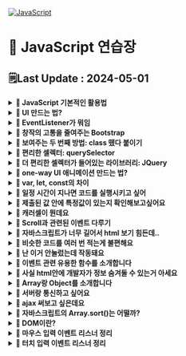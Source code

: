 [![JavaScript](https://img.shields.io/badge/javascript-%23323330.svg?style=for-the-badge&logo=javascript&logoColor=%23F7DF1E)](https://github.com/MinSungJe/FrontEnd_Prac)
# 📝 JavaScript 연습장
## 🗒️Last Update : 2024-05-01
<details>
<summary><b>🤔 JavaScript 기본적인 활용법</b></summary>

1. 셀렉터로 바꾸고자 하는거 특정
2. 특정된 거 어떻게 바꿔달라고 조르기
- ex) <code>document.getElementById('alert').style.display = 'none';</code>
</details>

<details>
<summary><b>🤔 UI 만드는 법?</b></summary>

1. html css로 미리 디자인하고
2. 버튼 누르면 보여주기
</details>

<details>
<summary><b>🤔 EventListener가 뭐임</b></summary>

- 버튼 태그를 클릭할 때 작동시키는 법은 현재까지 두 가지임
    - onClick 이벤트 넣고 실행할 함수이름 같이 주기  
    <code>onclick = "함수이름()"</code>
    - 버튼에 id 주고 EventListener 추가하기  
    <code>document.getElementById('ID이름').addEventListener("click", 함수이름);</code>
- addEventListener에 들어가는 첫 번째 인자는 event의 종류가 들어감  
ex) click, mouseover, keydown ...
- 근데 왜 씀? : <code>onclick = "함수이름()"</code> 요거 대체용임
</details>

<details>
<summary><b>🤔 창작의 고통을 줄여주는 Bootstrap</b></summary>

- 맨날 HTML, CSS 짜서 디자인하기 힘드니 [Bootstrap](https://getbootstrap.com/)에서 가져오자
- 특정 코드를 HTML 내에 넣어서 라이브러리 설치 후 사용
</details>

<details>
<summary><b>🤔 보여주는 두 번째 방법: class 뗐다 붙이기</b></summary>

- 첫 번째 방법: class 내 display 속성을 none/block으로 바꾸기
- 두 번째 방법: 보여주는 class(display="block")를 뗐다 붙였다 하기
- 사용법 : <code>셀렉터.classList.toggle("클래스명");</code>
- ❗<b>주의사항 : 적용 순서는 html 내 순서가 아니라 css 정의 순서임!</b>
- 왜 씀? : 다른 스타일도 동시에 주고 싶을 경우 유용함
</details>

<details>
<summary><b>🤔 편리한 셀렉터: querySelector</b></summary>

- <code>document.querySelector("CSS 선택 문법")</code>
- #id, .class 등 CSS에서 사용하듯이 선택 가능
- querySelector()는 맨 상단 1개만 선택, querySelectorAll()으로 모든 경우 선택 가능, 인덱싱으로 하나 선택
</details>

<details>
<summary><b>🤔 더 편리한 셀렉터가 들어있는 라이브러리: JQuery</b></summary>

- 자바스크립트를 더 짧고 편리하게 쓸 수 있게 해주는 라이브러리임
- querySelector를 <code>$</code> 한단어로 축약해줌  
<code>document.querySelector("CSS 선택 문법")</code> -> <code>$</code>
- 이 외에도 JQuery식 축약문법이 다양하게 존재함  
ex) addEventListner() -> on() ...
- ❗<b>JQuery 셀렉터 뒤에는 JQuery 문법만, 기존 JS 셀렉터 뒤에는 기존 문법만 사용 가능!</b>
- jQuery 셀렉터로 여러 요소 찾은 뒤 하나만 고르려면 <code>.eq(인덱스)</code> 사용하면 된다
</details>

<details>
<summary><b>🤔 one-way UI 애니메이션 만드는 법?</b></summary>

- one-way 일방향 애니메이션 만드는 4 step  
    1. class로 시작스타일 만들고
    2. class로 최종스타일 만들고
    3. 원할 때 최종스타일로 변하라고 JS 코드 짜기
    4. 시작스타일에 transition 추가
</details>

<details>
<summary><b>🤔 var, let, const의 차이</b></summary>

- var
    - 재선언, 재할당 가능
    - 범위: function
- let
    - 재선언 불가
    - 범위: {}
- const
    - 재선언 불가
    - 재할당 불가
    - 범위: {}
</details>

<details>
<summary><b>🤔 일정 시간이 지나면 코드를 실행시키고 싶어</b></summary>

- <code>setTimeout(콜백함수, 시간(ms))</code> : 시간 뒤에 콜백함수 실행
- <code>setInterval(콜백함수, 시간(ms))</code> : 시간마다 콜백함수 실행
- 콜백함수 : 함수의 파라미터 자리에 들어가는 함수, ()=>{} 함수 혹은 함수명이 들어갈 수 있음
</details>

<details>
<summary><b>🤔 제출된 값 안에 특정값이 있는지 확인해보고싶어요</b></summary>

- ❗<b>정규식을 사용해보자</b>
- 사용법 : 아래와 같이 입력하면 boolean값이 튀어나옴
    ```javascript
    /정규식/.test('확인할거')
    ```
</details>

<details>
<summary><b>🤔 캐러셀이 뭔데요</b></summary>

- 버튼 누르면 옆으로 샥 넘어가는 UI
- one-way UI 만들듯이 만들면 됨
- 가로로 긴 이미지를 미리 만들어두고 옆으로 샥 움직여서 구현(style 중 transform 이용)
- 움직일때에는 언제나 transition 스타일 추가해두자
</details>

<details>
<summary><b>🤔 Scroll과 관련된 이벤트 다루기</b></summary>

- 이벤트 : scroll
- 얼마나 스크롤했는지 알려줘 : <code>window.scrollY</code> / <code>$(window).scrollTop()</code>
- 스크롤을 강제이동해줘 : <code>window.scrollTo(0, 100)</code> / <code>$(window).scrollTop(100)</code>
- 현재 위치에서부터 스크롤해줘 : <code>window.scrollBy(0, 100)</code>
- div 박스를 얼마나 스크롤했는지 알려줘 : <code>셀렉터.scrollTop</code>
- div 박스 실제 높이 구하고 싶어 : <code>셀렉터.scrollHeight</code>
</details>

<details>
<summary><b>🤔 자바스크립트가 너무 길어서 html 보기 힘든데..</b></summary>

- 모듈화해서 따로 빼두자
- 작업폴더에 어쩌구.js로 빼둔 다음 그 코드가 필요한 html 파일에서 밑에꺼 쓰면 그대로 붙인거랑 다름없음  
    ```html
    <script src="어쩌구.js"></script>
    ```
</details>

<details>
<summary><b>🤔 비슷한 코드를 여러 번 적는게 불편해요</b></summary>

- 반복문 씁시다 : for문
- ❗<b>주의사항: i 선언할때 var로 선언하면 안되고, let으로 선언해야함!</b>
    ```javascript
    for (let i=0; i<반복횟수; i++) {
        반복할 코드~~
    }
    ```
- 이유는 변수의 범위 때문, var는 for문 바깥에 포스트잇 생성 / let은 for문 안쪽에 포스트잇 생성
</details>

<details>
<summary><b>🤔 난 이거 안눌렀는데 작동돼요</b></summary>

- ❗<b>이벤트 버블링 현상 때문</b>
- 그게 뭔데요: 하위요소에서 이벤트가 발생하면 그 이벤트가 상위요소로까지 전달되는 현상
- 막으려면 이벤트 관련 유용한 함수들을 이용해 이벤트 버블링을 막으면 됨
</details>

<details>
<summary><b>🤔 이벤트 관련 유용한 함수를 소개합니다</b></summary>

- ❗<b>이벤트 리스너 콜백 함수 안에 e라는 인자를 주면 여러 유용한 함수 사용가능</b>
- e.target : 실제 클릭한 요소 알려줌
- e.currentTarget : 지금 이벤트리스너가 달린 곳 알려줌
    this랑 키워드가 같은데 arrow function을 쓸때는 다름 / function(){}으로 선언시 같음
- e.preventDefault() : 이벤트 기본 동작(submit 같은거)을 막아줌
- e.stopPropagation() : 내 상위요소로의 이벤트 버블링을 중단해줌
</details>

<details>
<summary><b>🤔 사실 html안에 개발자가 정보 숨겨둘 수 있는거 아세요</b></summary>

- ❗<b>dataset 문법을 소개합니다.</b>
- html 안에 한번 이거 넣어보세요
    ```html
    <div data-데이터이름="값"></div> 
    ```
- 이 정보를 뽑아내려면 다음과 같이 쓰시면 됩니다.
    ```javascript
    document.querySelector().dataset.데이터이름;
    ```
- 이런 기술을 알고 있다면 이벤트리스너 적게 사용할 때 내가 뭐 눌렀는지 쉽게 파악이 가능하답니다.
- 참고: 이벤트리스너 줄이면 램 사용 줄이는 이점이 있음
</details>

<details>
<summary><b>🤔 Array랑 Object를 소개합니다</b></summary>

- 여러 가지 변수들을 하나의 변수로 뭉쳐주는 그릇에는 Array랑 Object가 있음
- Array : [], 인덱스로 자료 탐색, 정렬이나 슬라이싱 가능,리스트
- Object : {}, key값으로 자료 탐색, key:value 자료형으로 저장, 딕셔너리
</details>

<details>
<summary><b>🤔 서버랑 통신하고 싶어요</b></summary>

- 서버는 유저가 데이터 달라고 요청을 하면 데이터를 보내주는 간단한 프로그램
- ❗<b>근데 그냥 달라고 요청하면 안되고 양식에 맞춰 정중하게 부탁해야함</b>
    1. 어떤 데이터인지 url로 잘 기재하고
    2. 어떤 방법으로 요청할 지 결정해야함 (GET/POST 등..)
- GET요청은 서버에 있던 데이터를 읽고싶을때 주로 사용하고(주소창) POST요청은 서버로 데이터를 보내고 싶을 때 사용함
- 근데 그냥 요청날리면 브라우저가 새로고침됨 -> ❗<b>새로고침 없이 데이터를 주고받을 수 있게 도와주는 간단한 브라우저 기능이 ajax임!</b>
</details>

<details>
<summary><b>🤔 ajax 써보고 싶은데요</b></summary>

- 왜 써요? : ❗<b>새로고침없이 서버요청을 통해 데이터를 주고받을 수 있음</b>
- jQuery로 ajax 요청하기
    1. GET
        ```javascript
        $.get('url~~~~')
        .done(function(data){
            console.log(data)
        })
        .fail(function(error){
            console.log('실패함')
        });
        ```
        - done, fail 대신 then, catch 넣어도 됨
    2. POST
        ```javascript
        $.post('url~~', {name : 'Min'})
        ```
- 쌩자바스크립트로 ajax 요청하기(fetch)
    ```javascript
    fetch('url~~~~')
    .then(res => res.json())
    .then(function(data){
        console.log(data)
    })
    .catch(function(error){
        console.log('실패함')
    });
    ```
    - 요렇게 쓰는 이유는 json자료(문자로 인식됨)을 array/object 형으로 바꾸어야 하기 때문
    위에서는 왜 건너뛰었냐면 제이쿼리는 그냥 자동으로 json을 array/object 형으로 바꿔주기 때문
- 외부 라이브러리 설치(axios 등)
</details>

<details>
<summary><b>🤔 자바스크립트의 Array.sort()는 어떨까?</b></summary>

- sort()는 Array의 값들을 정렬할 때 사용, map()과 filter()와 달리 Array를 변형시킴
- 그냥 sort()쓰면 문자열 오름차순으로 작동
- sort 안에는 콜백함수를 넣을 수 있음
- 콜백함수 작동원리는 다음과 같음
    ```javascript
    Array.sort((a, b) => return {양수/음수})
    ```
    - a와 b에는 Array안의 값 두 개씩 꺼내서 모든 경우를 비교함
    - 만약 return 다음 값이 양수면 a가 오른쪽으로 감
    - 만약 return 다음 값이 음수면 b가 오른쪽으로 감
    - 0이면 아마 그대로 있을듯?
- 이 작동원리를 이용해 내림차순이나 숫자간의 정렬도 구현 가능
</details>

<details>
<summary><b>🤔 DOM이란?</b></summary>

- 생각해보면.. javascript가 어떻게 html의 요소를 접근하고 바꿀 수 있는걸까?
- html의 태그로 만든 요소를 javascript가 읽기 편한 object 자료형으로 바꾸면 읽을 수 있지 않을까?
- 그래서 ❗<b>실제로 브라우저는 html을 열 때 자바스크립트가 해석할 수 있는 object와 비슷한 자료형에 담아줌</b>
- ❗<b>이렇게 저장한 자료형을 Document Object Model, 즉 DOM이라 부름</b>
- 브라우저는 html 문서를 위에서부터 읽으면 DOM을 생성함 -> 따라서 스크립트의 순서와 태그의 순서를 맞추는 것이 중요함
- DOMContentLoaded 이벤트 리스너를 이용해 실행을 나중에 하는 방법도 있음
</details>

<details>
<summary><b>🤔 마우스 입력 이벤트 리스너 정리</b></summary>

- mousedown : 마우스를 눌렀을 때
- mouseup : 마우스를 눌렀다 뗄 때
- click : mousedown과 mouseup을 껄라버레이션
- mousemove : 마우스가 안에서 움직일 때
</details>

<details>
<summary><b>🤔 터치 입력 이벤트 리스너 정리</b></summary>

- touch는 모바일 환경에서의 터치를 의미함
- touchstart : 마우스를 눌렀을 때
- touchend : 마우스를 눌렀다 뗄 때
- touchmove : 마우스가 안에서 움직일 때
- 주의 사항: <code>e.clientX -> e.touches[0].clientX</code>
- touchend 이벤트 리스너에서는: <code>e.clientX -> e.changedTouches[0].clientX</code>
- 터치는 하나 이상이 될 수 있기 때문에 index를 붙여줘야함
</details>